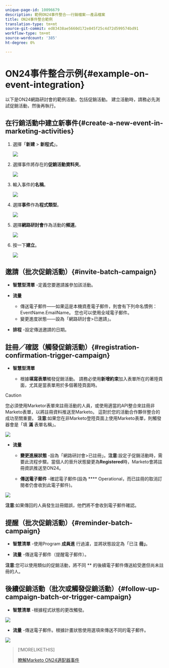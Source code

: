 ```yaml
---
unique-page-id: 10096679
description: 範例ON24事件整合——行銷檔案——產品檔案
title: ON24事件整合範例
translation-type: tm+mt
source-git-commit: ed83438ae5660d172e845f25c4d72d599574bd91
workflow-type: tm+mt
source-wordcount: '385'
ht-degree: 0%

---
```



# ON24事件整合示例{#example-on-event-integration}

以下是ON24網路研討會的範例活動，包括促銷活動。 建立活動時，請務必先測試促銷活動，然後再執行。

## 在行銷活動中建立新事件{#create-a-new-event-in-marketing-activities}

1. 選擇「**新建** > **新程式**」。

   ![](assets/image2015-12-22-15-3a35-3a15.png)

1. 選擇事件將存在的&#x200B;**促銷活動資料夾**。

   ![](assets/image2015-12-22-15-3a39-3a51.png)

1. 輸入事件的&#x200B;**名稱**。

   ![](assets/image2015-12-22-15-3a43-3a4.png)

1. 選擇&#x200B;**事件**&#x200B;作為&#x200B;**程式類型**。

   ![](assets/image2015-12-22-15-3a44-3a41.png)

1. 選擇&#x200B;**網路研討會**&#x200B;作為活動的&#x200B;**頻道**。

   ![](assets/image2015-12-22-15-3a46-3a34.png)

1. 按一下&#x200B;**建立**。

   ![](assets/image2015-12-22-15-3a48-3a20.png)

## 邀請（批次促銷活動）{#invite-batch-campaign}

* **智慧型清單** -定義您要邀請誰參加該活動。
* **流量**

   * 傳送電子郵件——如果這是本機資產電子郵件，則會有下列命名慣例：EventName.EmailName。 您也可以使用全域電子郵件。
   * 變更進度狀態——設為「網路研討會>已邀請」。

* **排程** -設定傳送邀請的日期。

## 註冊／確認（觸發促銷活動）{#registration-confirmation-trigger-campaign}

* **智慧型清單**

   * 根據&#x200B;**填寫表單**&#x200B;觸發促銷活動。 請務必使用&#x200B;**新增約束**&#x200B;加入表單所在的著陸頁面，尤其是當表單用於多個著陸頁面時。

>[!CAUTION]
>
>您必須使用Marketor表單來註冊活動的人員，或使用適當的API整合來註冊非Marketo表單，以將註冊資料推送至Marketo。 這對於您的活動合作夥伴整合的成功至關重要。 **注意**:如果您在非Marketo登陸頁面上使用Marketo表單，則觸發器會是「填 **滿** 表單名稱」。

![](assets/image2015-12-22-15-3a50-3a22.png)

* **流量**

   * **變更進展狀態** -設為「網路研討會>已註冊」。**注意**:設定子促銷活動時，需要此流程步驟。當個人的晉升狀態變更為&#x200B;**Registered**&#x200B;時，Marketo會將註冊資訊推送至ON24。

   * **傳送電子郵件** -確認電子郵件(設為 **** Operational，而已註冊的取消訂閱者仍會收到此電子郵件)。

![](assets/image2015-12-22-15-3a52-3a9.png)

**注意**:如果傳回的人員發生註冊錯誤，他們將不會收到電子郵件確認。

## 提醒（批次促銷活動）{#reminder-batch-campaign}

* **智慧清單** -使用Program **成員進** 行過濾，並將狀態設定為「已注 **冊」**。

* **流量** -傳送電子郵件（提醒電子郵件）。

**注意**:您可以使用類似的促銷活動，將不同 ** 的後續電子郵件傳送給受邀但尚未註冊的人。

## 後續促銷活動（批次或觸發促銷活動）{#follow-up-campaign-batch-or-trigger-campaign}

* **智慧清單** -根據程式狀態的更改觸發。

![](assets/image2015-12-22-15-3a57-3a25.png)

* **流量** -傳送電子郵件。根據計畫狀態使用選項來傳送不同的電子郵件。

![](assets/ten.png)

>[!MORELIKETHIS]
>
>[瞭解Marketo ON24適配器事件](/help/marketo/product-docs/demand-generation/events/create-an-event/create-an-event-with-the-marketo-on24-adapter/understanding-marketo-on24-adapter-events.md)
